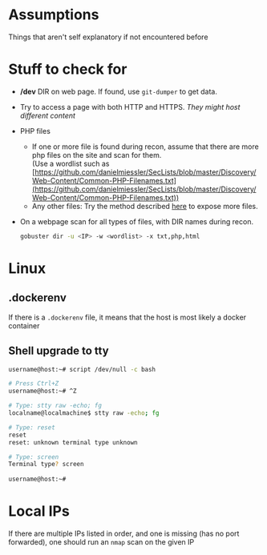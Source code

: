# Assumptions
Things that aren't self explanatory if not encountered before


# Stuff to check for
- **/dev** DIR on web page. If found, use `git-dumper` to get data. 
- Try to access a page with both HTTP and HTTPS. *They might host different content*
- PHP files
    - If one or more file is found during recon, assume that there are more php files on the site and scan for them.    
    (Use a wordlist such as [https://github.com/danielmiessler/SecLists/blob/master/Discovery/Web-Content/Common-PHP-Filenames.txt](https://github.com/danielmiessler/SecLists/blob/master/Discovery/Web-Content/Common-PHP-Filenames.txt))
    - Any other files:      Try the method described [here](./web#scan-for-multiple-file-extensions-with-the-same-list) to expose more files.

- On a webpage scan for all types of files, with DIR names during recon. 
    ```bash 
    gobuster dir -u <IP> -w <wordlist> -x txt,php,html
    ```

# Linux
## .dockerenv
If there is a `.dockerenv` file, it means that the host is most likely a docker container

## Shell upgrade to tty
```bash
username@host:~# script /dev/null -c bash

# Press Ctrl+Z
username@host:~# ^Z

# Type: stty raw -echo; fg
localname@localmachine$ stty raw -echo; fg

# Type: reset
reset
reset: unknown terminal type unknown

# Type: screen
Terminal type? screen
                                                                         
username@host:~# 
```

# Local IPs
If there are multiple IPs listed in order, and one is missing (has no port forwarded), one should run an `nmap` scan on the given IP
